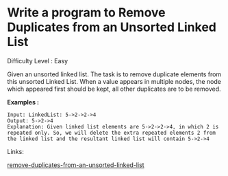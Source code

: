 # Write a program to Remove Duplicates from an Unsorted Linked List	

Difficulty Level : Easy

Given an unsorted linked list. The task is to remove duplicate elements from this unsorted Linked List. When a value appears in multiple nodes, the node which appeared first should be kept, all other duplicates are to be removed.

**Examples :**

```
Input: LinkedList: 5->2->2->4
Output: 5->2->4
Explanation: Given linked list elements are 5->2->2->4, in which 2 is repeated only. So, we will delete the extra repeated elements 2 from the linked list and the resultant linked list will contain 5->2->4
```

Links:

[remove-duplicates-from-an-unsorted-linked-list](https://www.geeksforgeeks.org/problems/remove-duplicates-from-an-unsorted-linked-list/1?itm_source=geeksforgeeks&itm_medium=article&itm_campaign=practice_card)
